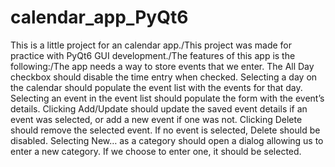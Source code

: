 # calendar_app_PyQt6
This is a little project for an calendar app./This project was made for practice with PyQt6 GUI development./The features of this app is the following:/The app needs a way to store events that we enter. The All Day checkbox should disable the time entry when checked. Selecting a day on the calendar should populate the event list with the events for that day. Selecting an event in the event list should populate the form with the event’s details. Clicking Add/Update should update the saved event details if an event was selected, or add a new event if one was not. Clicking Delete should remove the selected event. If no event is selected, Delete should be disabled. Selecting New… as a category should open a dialog allowing us to enter a new category. If we choose to enter one, it should be selected.
